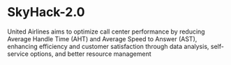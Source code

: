 # SkyHack-2.0
United Airlines aims to optimize call center performance by reducing Average Handle Time (AHT) and Average Speed to Answer (AST), enhancing efficiency and customer satisfaction through data analysis, self-service options, and better resource management

